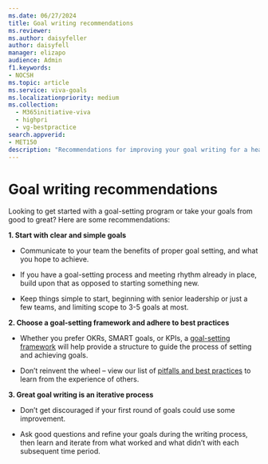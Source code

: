 ```yaml
---
ms.date: 06/27/2024
title: Goal writing recommendations
ms.reviewer: 
ms.author: daisyfeller
author: daisyfell
manager: elizapo
audience: Admin
f1.keywords:
- NOCSH
ms.topic: article
ms.service: viva-goals
ms.localizationpriority: medium
ms.collection:
  - M365initiative-viva
  - highpri
  - vg-bestpractice
search.appverid:
- MET150
description: "Recommendations for improving your goal writing for a healthy OKR program."
---
```


# Goal writing recommendations

Looking to get started with a goal-setting program or take your goals from good to great? Here are some recommendations:

**1. Start with clear and simple goals**

- Communicate to your team the benefits of proper goal setting, and what you hope to achieve.

- If you have a goal-setting process and meeting rhythm already in place, build upon that as opposed to starting something new.

- Keep things simple to start, beginning with senior leadership or just a few teams, and limiting scope to 3-5 goals at most.

**2. Choose a goal-setting framework and adhere to best practices**

- Whether you prefer OKRs, SMART goals, or KPIs, a [goal-setting framework](goal-setting-frameworks.md) will help provide a structure to guide the process of setting and achieving goals.

- Don’t reinvent the wheel – view our list of [pitfalls and best practices](goal-setting-pitfalls.md) to learn from the experience of others.

**3. Great goal writing is an iterative process**

- Don’t get discouraged if your first round of goals could use some improvement.

- Ask good questions and refine your goals during the writing process, then learn and iterate from what worked and what didn’t with each subsequent time period.
